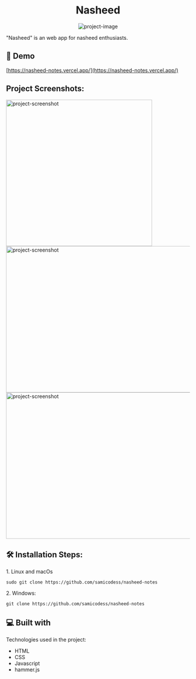 

<h1 align="center" id="title">Nasheed</h1>

<p align="center"><img src="https://github.com/samicodess/nasheed-notes/assets/97249274/eccfbd12-9e38-4b79-9562-7bc4c261ca64" alt="project-image"></p>

<p id="description">"Nasheed" is an web app for nasheed enthusiasts.</p>

<h2>🚀 Demo</h2>

[https://nasheed-notes.vercel.app/](https://nasheed-notes.vercel.app/)

<h2>Project Screenshots:</h2>

<img src="" alt="project-screenshot" width="400" height="400/">

<img src="https://github.com/samicodess/nasheed-notes/assets/97249274/038bcb4d-1001-46fa-aa70-19ee80ef35fe" alt="project-screenshot" width="1080" height="400/">

<img src="https://github.com/samicodess/nasheed-notes/assets/97249274/b311a3dc-4a56-46c6-9bdf-9bb3fbcf4b23" alt="project-screenshot" width="1080" height="400/">

<h2>🛠️ Installation Steps:</h2>

<p>1. Linux and macOs</p>

```
sudo git clone https://github.com/samicodess/nasheed-notes
```

<p>2. Windows:</p>

```
git clone https://github.com/samicodess/nasheed-notes
```

  
  
<h2>💻 Built with</h2>

Technologies used in the project:

*   HTML
*   CSS
*   Javascript
*   hammer.js
